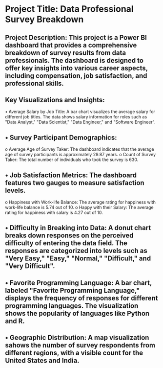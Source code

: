 # Project Title: Data Professional Survey Breakdown
## Project Description: This project is a Power BI dashboard that provides a comprehensive breakdown of survey results from data professionals. The dashboard is designed to offer key insights into various career aspects, including compensation, job satisfaction, and professional skills.
## Key Visualizations and Insights:
•	Average Salary by Job Title: A bar chart visualizes the average salary for different job titles. The data shows salary information for roles such as "Data Analyst," "Data Scientist," "Data Engineer," and "Software Engineer".

## •	Survey Participant Demographics:
o	Average Age of Survey Taker: The dashboard indicates that the average age of survey participants is approximately 29.87 years.
o	Count of Survey Taker: The total number of individuals who took the survey is 630.

## •	Job Satisfaction Metrics: The dashboard features two gauges to measure satisfaction levels.
o	Happiness with Work-life Balance: The average rating for happiness with work-life balance is 5.74 out of 10.
o	Happy with their Salary: The average rating for happiness with salary is 4.27 out of 10.

## •	Difficulty in Breaking into Data: A donut chart breaks down responses on the perceived difficulty of entering the data field. The responses are categorized into levels such as "Very Easy," "Easy," "Normal," "Difficult," and "Very Difficult".

## •	Favorite Programming Language: A bar chart, labeled "Favorite Programming Language," displays the frequency of responses for different programming languages. The visualization shows the popularity of languages like Python and R.

## •	Geographic Distribution: A map visualization sahows the number of survey respondents from different regions, with a visible count for the United States and India.

